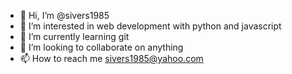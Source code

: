 - 👋 Hi, I’m @sivers1985
- 👀 I’m interested in web development with python and javascript
- 🌱 I’m currently learning git
- 💞️ I’m looking to collaborate on anything
- 📫 How to reach me sivers1985@yahoo.com

<!---
sivers1985/sivers1985 is a ✨ special ✨ repository because its `README.md` (this file) appears on your GitHub profile.
You can click the Preview link to take a look at your changes.
--->
